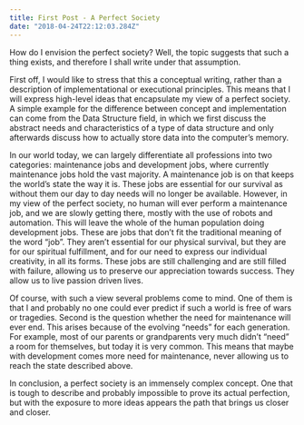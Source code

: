 ```yaml
---
title: First Post - A Perfect Society
date: "2018-04-24T22:12:03.284Z"
---
```


How do I envision the perfect society? Well, the topic suggests that such a thing exists, and therefore I shall write under that assumption.

First off, I would like to stress that this a conceptual writing, rather than a description of
implementational or executional principles. This means that I will express high-level ideas that
encapsulate my view of a perfect society. A simple example for the difference between concept and
implementation can come from the Data Structure field, in which we first discuss the abstract needs and characteristics of a type of data structure and only afterwards discuss how to actually store data into the computer’s memory.

In our world today, we can largely differentiate all professions into two categories: maintenance jobs and development jobs, where currently maintenance jobs hold the vast majority. A maintenance job is on that keeps the world’s state the way it is. These jobs are essential for our survival as without them our day to day needs will no longer be available. However, in my view of the perfect society, no human will ever perform a maintenance job, and we are slowly getting there, mostly with the use of robots and automation. This will leave the whole of the human population doing development jobs. These are jobs that don’t fit the traditional meaning of the word “job”. They aren’t essential for our physical survival, but they are for our spiritual fulfillment, and for our need to express our individual creativity, in all its forms. These jobs are still challenging and are still filled with failure, allowing us to preserve our appreciation towards success. They allow us to live passion driven lives.

Of course, with such a view several problems come to mind. One of them is that I and probably no
one could ever predict if such a world is free of wars or tragedies. Second is the question whether the need for maintenance will ever end. This arises because of the evolving “needs” for each generation. For example, most of our parents or grandparents very much didn’t “need” a room for themselves, but today it is very common. This means that maybe with development comes more
need for maintenance, never allowing us to reach the state described above.

In conclusion, a perfect society is an immensely complex concept. One that is tough to describe and probably impossible to prove its actual perfection, but with the exposure to more ideas appears the path that brings us closer and closer.